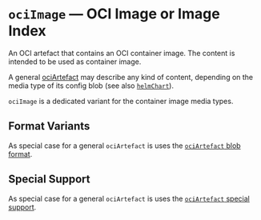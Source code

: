 # `ociImage` &#8212; OCI Image or Image Index

An OCI artefact that contains an OCI container image.
The content is intended to be used as container image.

A general [ociArtefact](ociArtefact.md) may describe
any kind of content, depending on the media type of
its config blob (see also [`helmChart`](helmChart.md)).

`ociImage` is a dedicated variant for the container
image media types.

## Format Variants

As special case for a general `ociArtefact` is uses
the [`ociArtefact` blob format](ociArtefact.md#format-variants).

## Special Support

As special case for a general `ociArtefact` is uses
the [`ociArtefact` special support](ociArtefact.md#special-support).
